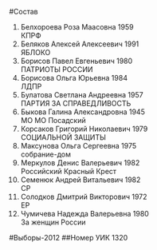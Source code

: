 #Состав
1. Белхороева Роза Маасовна 1959   
    КПРФ
2. Беляков Алексей Алексеевич 1991   
    ЯБЛОКО
3. Борисов Павел Евгеньевич 1980   
    ПАТРИОТЫ РОССИИ
4. Борисова Ольга Юрьевна 1984   
    ЛДПР
5. Булатова Светлана Андреевна 1957   
    ПАРТИЯ ЗА СПРАВЕДЛИВОСТЬ
6. Быкова Галина Александровна 1945   
    МО МО Посадский
7. Корсаков Григорий Николаевич 1979   
    СОЦИАЛЬНОЙ ЗАЩИТЫ
8. Максунова Ольга Сергеевна 1975   
    собрание-дом
9. Меркулов Денис Валерьевич 1982   
    Российский Красный Крест
10. Семенюк Андрей Витальевич 1982   
    СР
11. Солодков Дмитрий Викторович 1972   
    ЕР
12. Чумичева Надежда Валерьевна 1980   
    За женщин России

#Выборы-2012
##Номер УИК
1320